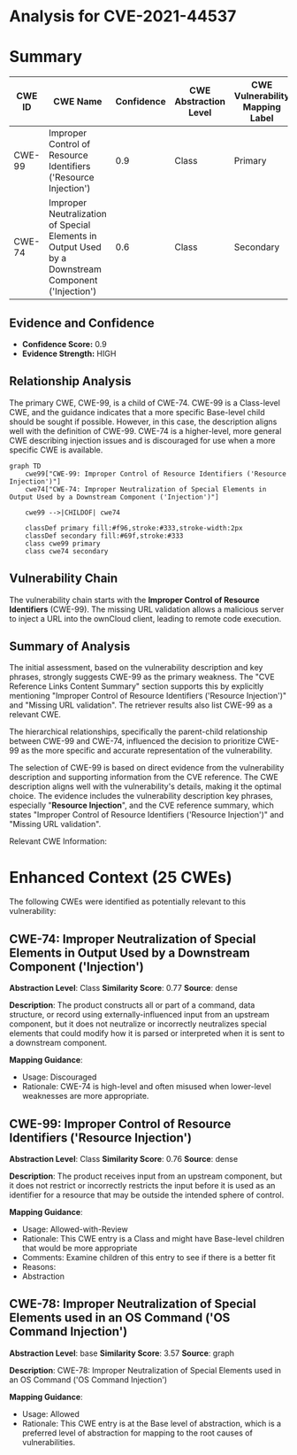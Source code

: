 # Analysis for CVE-2021-44537

# Summary
| CWE ID | CWE Name | Confidence | CWE Abstraction Level | CWE Vulnerability Mapping Label | CWE-Vulnerability Mapping Notes |
|---|---|---|---|---|---|
| CWE-99 | Improper Control of Resource Identifiers ('Resource Injection') | 0.9 | Class | Primary | Allowed-with-Review |
| CWE-74 | Improper Neutralization of Special Elements in Output Used by a Downstream Component ('Injection') | 0.6 | Class | Secondary | Discouraged |

## Evidence and Confidence

*   **Confidence Score:** 0.9
*   **Evidence Strength:** HIGH

## Relationship Analysis
The primary CWE, CWE-99, is a child of CWE-74. CWE-99 is a Class-level CWE, and the guidance indicates that a more specific Base-level child should be sought if possible. However, in this case, the description aligns well with the definition of CWE-99. CWE-74 is a higher-level, more general CWE describing injection issues and is discouraged for use when a more specific CWE is available.

```mermaid
graph TD
    cwe99["CWE-99: Improper Control of Resource Identifiers ('Resource Injection')"]
    cwe74["CWE-74: Improper Neutralization of Special Elements in Output Used by a Downstream Component ('Injection')"]
    
    cwe99 -->|CHILDOF| cwe74
    
    classDef primary fill:#f96,stroke:#333,stroke-width:2px
    classDef secondary fill:#69f,stroke:#333
    class cwe99 primary
    class cwe74 secondary
```

## Vulnerability Chain
The vulnerability chain starts with the **Improper Control of Resource Identifiers** (CWE-99). The missing URL validation allows a malicious server to inject a URL into the ownCloud client, leading to remote code execution.

## Summary of Analysis
The initial assessment, based on the vulnerability description and key phrases, strongly suggests CWE-99 as the primary weakness. The "CVE Reference Links Content Summary" section supports this by explicitly mentioning "Improper Control of Resource Identifiers ('Resource Injection')" and "Missing URL validation". The retriever results also list CWE-99 as a relevant CWE.

The hierarchical relationships, specifically the parent-child relationship between CWE-99 and CWE-74, influenced the decision to prioritize CWE-99 as the more specific and accurate representation of the vulnerability.

The selection of CWE-99 is based on direct evidence from the vulnerability description and supporting information from the CVE reference. The CWE description aligns well with the vulnerability's details, making it the optimal choice. The evidence includes the vulnerability description key phrases, especially "**Resource Injection**", and the CVE reference summary, which states "Improper Control of Resource Identifiers ('Resource Injection')" and "Missing URL validation".

Relevant CWE Information:

# Enhanced Context (25 CWEs)
The following CWEs were identified as potentially relevant to this vulnerability:

## CWE-74: Improper Neutralization of Special Elements in Output Used by a Downstream Component ('Injection')
**Abstraction Level**: Class
**Similarity Score**: 0.77
**Source**: dense

**Description**:
The product constructs all or part of a command, data structure, or record using externally-influenced input from an upstream component, but it does not neutralize or incorrectly neutralizes special elements that could modify how it is parsed or interpreted when it is sent to a downstream component.

**Mapping Guidance**:
- Usage: Discouraged
- Rationale: CWE-74 is high-level and often misused when lower-level weaknesses are more appropriate.

## CWE-99: Improper Control of Resource Identifiers ('Resource Injection')
**Abstraction Level**: Class
**Similarity Score**: 0.76
**Source**: dense

**Description**:
The product receives input from an upstream component, but it does not restrict or incorrectly restricts the input before it is used as an identifier for a resource that may be outside the intended sphere of control.

**Mapping Guidance**:
- Usage: Allowed-with-Review
- Rationale: This CWE entry is a Class and might have Base-level children that would be more appropriate
- Comments: Examine children of this entry to see if there is a better fit
- Reasons:
- Abstraction

## CWE-78: Improper Neutralization of Special Elements used in an OS Command ('OS Command Injection')
**Abstraction Level**: base
**Similarity Score**: 3.57
**Source**: graph

**Description**:
CWE-78: Improper Neutralization of Special Elements used in an OS Command ('OS Command Injection')

**Mapping Guidance**:
- Usage: Allowed
- Rationale: This CWE entry is at the Base level of abstraction, which is a preferred level of abstraction for mapping to the root causes of vulnerabilities.